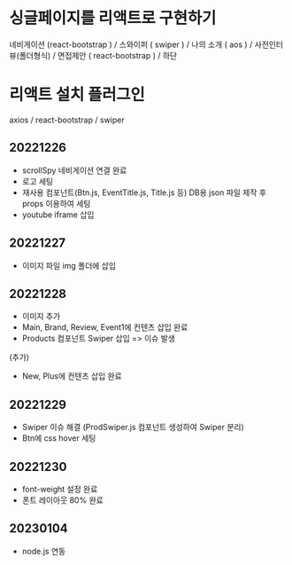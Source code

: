 # 싱글페이지를 리액트로 구현하기
   네비게이션 (react-bootstrap ) / 스와이퍼 ( swiper ) / 나의 소개 ( aos ) /  사전인터뷰(폴더형식) / 면접제안 ( react-bootstrap ) / 하단
# 리액트 설치 플러그인
  axios / react-bootstrap / swiper
## 20221226
* scrollSpy 네비게이션 연결 완료
* 로고 세팅
* 재사용 컴포넌트(Btn.js, EventTitle.js, Title.js 등) DB용 json 파일 제작 후 props 이용하여 세팅
* youtube iframe 삽입

## 20221227
* 이미지 파일 img 폴더에 삽입

## 20221228
* 이미지 추가
* Main, Brand, Review, Event1에 컨텐츠 삽입 완료
* Products 컴포넌트 Swiper 삽입 => 이슈 발생

(추가)
* New, Plus에 컨텐츠 삽입 완료

## 20221229
* Swiper 이슈 해결 (ProdSwiper.js 컴포넌트 생성하여 Swiper 분리)
* Btn에 css hover 세팅

## 20221230
* font-weight 설정 완료
* 폰트 레이아웃 80% 완료

## 20230104
* node.js 연동